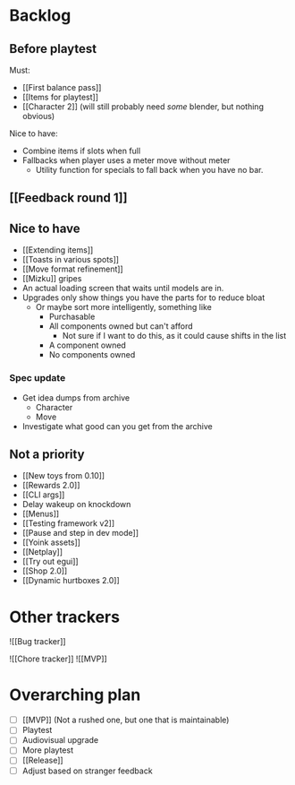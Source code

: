 # Backlog
## Before playtest
Must:
- [[First balance pass]]
- [[Items for playtest]]
- [[Character 2]] (will still probably need *some* blender, but nothing obvious)

Nice to have:
- Combine items if slots when full
- Fallbacks when player uses a meter move without meter
	- Utility function for specials to fall back when you have no bar.

## [[Feedback round 1]]

## Nice to have
- [[Extending items]]
- [[Toasts in various spots]]
- [[Move format refinement]]
- [[Mizku]] gripes
- An actual loading screen that waits until models are in.
- Upgrades only show things you have the parts for to reduce bloat
	- Or maybe sort more intelligently, something like
		- Purchasable
		- All components owned but can't afford
			- Not sure if I want to do this, as it could cause shifts in the list
		- A component owned
		- No components owned

### Spec update
- Get idea dumps from archive
	- Character
	- Move
- Investigate what good can you get from the archive

## Not a priority
- [[New toys from 0.10]]
- [[Rewards 2.0]]
- [[CLI args]]
- Delay wakeup on knockdown
- [[Menus]]
- [[Testing framework v2]]
- [[Pause and step in dev mode]]
- [[Yoink assets]]
- [[Netplay]]
- [[Try out egui]]
- [[Shop 2.0]]
- [[Dynamic hurtboxes 2.0]]

# Other trackers
![[Bug tracker]]

![[Chore tracker]]
![[MVP]]

# Overarching plan
- [ ] [[MVP]] (Not a rushed one, but one that is maintainable)
- [ ] Playtest
- [ ] Audiovisual upgrade
- [ ] More playtest
- [ ] [[Release]]
- [ ] Adjust based on stranger feedback
